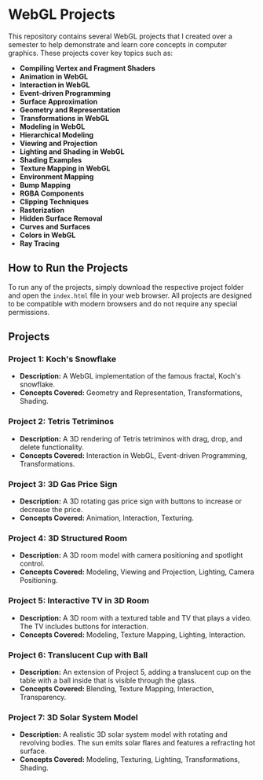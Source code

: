 
# WebGL Projects

This repository contains several WebGL projects that I created over a semester to help demonstrate and learn core concepts in computer graphics. These projects cover key topics such as:

- **Compiling Vertex and Fragment Shaders**
- **Animation in WebGL**
- **Interaction in WebGL**
- **Event-driven Programming**
- **Surface Approximation**
- **Geometry and Representation**
- **Transformations in WebGL**
- **Modeling in WebGL**
- **Hierarchical Modeling**
- **Viewing and Projection**
- **Lighting and Shading in WebGL**
- **Shading Examples**
- **Texture Mapping in WebGL**
- **Environment Mapping**
- **Bump Mapping**
- **RGBA Components**
- **Clipping Techniques**
- **Rasterization**
- **Hidden Surface Removal**
- **Curves and Surfaces**
- **Colors in WebGL**
- **Ray Tracing**

## How to Run the Projects

To run any of the projects, simply download the respective project folder and open the `index.html` file in your web browser. All projects are designed to be compatible with modern browsers and do not require any special permissions.

## Projects

### Project 1: Koch's Snowflake
- **Description:** A WebGL implementation of the famous fractal, Koch's snowflake.
- **Concepts Covered:** Geometry and Representation, Transformations, Shading.

### Project 2: Tetris Tetriminos
- **Description:** A 3D rendering of Tetris tetriminos with drag, drop, and delete functionality.
- **Concepts Covered:** Interaction in WebGL, Event-driven Programming, Transformations.

### Project 3: 3D Gas Price Sign
- **Description:** A 3D rotating gas price sign with buttons to increase or decrease the price.
- **Concepts Covered:** Animation, Interaction, Texturing.

### Project 4: 3D Structured Room
- **Description:** A 3D room model with camera positioning and spotlight control.
- **Concepts Covered:** Modeling, Viewing and Projection, Lighting, Camera Positioning.

### Project 5: Interactive TV in 3D Room
- **Description:** A 3D room with a textured table and TV that plays a video. The TV includes buttons for interaction.
- **Concepts Covered:** Modeling, Texture Mapping, Lighting, Interaction.

### Project 6: Translucent Cup with Ball
- **Description:** An extension of Project 5, adding a translucent cup on the table with a ball inside that is visible through the glass.
- **Concepts Covered:** Blending, Texture Mapping, Interaction, Transparency.

### Project 7: 3D Solar System Model
- **Description:** A realistic 3D solar system model with rotating and revolving bodies. The sun emits solar flares and features a refracting hot surface.
- **Concepts Covered:** Modeling, Texturing, Lighting, Transformations, Shading.

